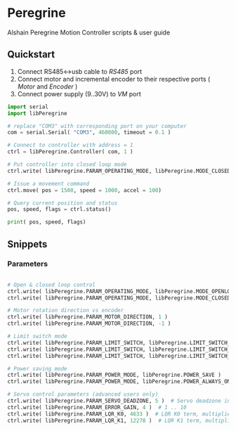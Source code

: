 # Peregrine
Alshain Peregrine Motion Controller scripts & user guide

## Quickstart

1) Connect RS485<->usb cable to _RS485_ port
2) Connect motor and incremental encoder to their respective ports ( _Motor_ and _Encoder_ )
3) Connect power supply (9..30V) to _VM_ port

```python
import serial
import libPeregrine

# replace "COM3" with corresponding port on your computer
com = serial.Serial( "COM3", 460800, timeout = 0.1 )

# Connect to controller with address = 1 
ctrl = libPeregrine.Controller( com, 1 )

# Put controller into closed loop mode
ctrl.write( libPeregrine.PARAM_OPERATING_MODE, libPeregrine.MODE_CLOSEDLOOP )

# Issue a movement command 
ctrl.move( pos = 1500, speed = 1000, accel = 100)

# Query current position and status
pos, speed, flags = ctrl.status()

print( pos, speed, flags)
```

## Snippets

### Parameters

```python

# Open & closed loop control
ctrl.write( libPeregrine.PARAM_OPERATING_MODE, libPeregrine.MODE_OPENLOOP )
ctrl.write( libPeregrine.PARAM_OPERATING_MODE, libPeregrine.MODE_CLOSEDLOOP )

# Motor rotation direction vs encoder
ctrl.write( libPeregrine.PARAM_MOTOR_DIRECTION, 1 )
ctrl.write( libPeregrine.PARAM_MOTOR_DIRECTION, -1 )

# Limit switch mode
ctrl.write( libPeregrine.PARAM_LIMIT_SWITCH, libPeregrine.LIMIT_SWITCH_DISABLED )
ctrl.write( libPeregrine.PARAM_LIMIT_SWITCH, libPeregrine.LIMIT_SWITCH_ENABLED )
ctrl.write( libPeregrine.PARAM_LIMIT_SWITCH, libPeregrine.LIMIT_SWITCH_INVERTED )

# Power saving mode
ctrl.write( libPeregrine.PARAM_POWER_MODE, libPeregrine.POWER_SAVE )
ctrl.write( libPeregrine.PARAM_POWER_MODE, libPeregrine.POWER_ALWAYS_ON )

# Servo control parameters (advanced users only)
ctrl.write( libPeregrine.PARAM_SERVO_DEADZONE, 5 )  # Servo deadzone in encoder steps
ctrl.write( libPeregrine.PARAM_ERROR_GAIN, 4 )  # 1 .. 10
ctrl.write( libPeregrine.PARAM_LQR_K0, 4633 )  # LQR K0 term, multiplied by 10^4
ctrl.write( libPeregrine.PARAM_LQR_K1, 12278 )  # LQR K1 term, multiplied by 10^4

```
